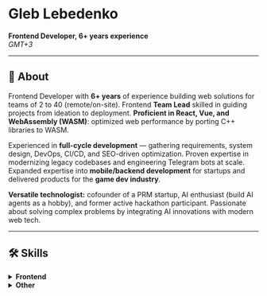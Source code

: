 # Gleb Lebedenko

**Frontend Developer, 6+ years experience**  
_GMT+3_

---

## 🦁 About

Frontend Developer with **6+ years** of experience building web solutions for teams of 2 to 40 (remote/on-site). Frontend **Team Lead** skilled in guiding projects from ideation to deployment. **Proficient in React, Vue, and WebAssembly (WASM)**: optimized web performance by porting C++ libraries to WASM.

Experienced in **full-cycle development** — gathering requirements, system design, DevOps, CI/CD, and SEO-driven optimization. Proven expertise in modernizing legacy codebases and engineering Telegram bots at scale. Expanded expertise into **mobile/backend development** for startups and delivered products for the **game dev industry**.

**Versatile technologist:** cofounder of a PRM startup, AI enthusiast (build AI agents as a hobby), and former active hackathon participant. Passionate about solving complex problems by integrating AI innovations with modern web tech.

---

## 🛠️ Skills

<details>
<summary><strong>Frontend</strong></summary>

- TypeScript, React, Next.js, Vue, Nuxt
- SCSS, Tailwind CSS, BEM, LESS, Storybook
- Redux, Effector, MobX
- RxJS, Node.js, Webpack, Rollup
- Feature-Sliced Design, Domain-Driven Architecture
- WebAssembly (WASM), WebRTC, Web Audio API
- Mocha, Chai, Jest, Jasmine
- GraphQL, jQuery
- A/B Testing
</details>

<details>
<summary><strong>Other</strong></summary>

- NestJS, TypeORM, PostgreSQL, SQL, MongoDB, Mongoose, ClickHouse
- Docker, Dokploy, nginx, Traefik, Docker Mailserver
- AWS, Yandex Cloud, CI/CD, Github Actions, Jenkins, Sentry
- Express, Python, C, C++, bash, Linux, Java, Spring
- Flutter, Selenium, Cypress
- Jira, Agile, Scrum
- Figma, JWT
</details>
